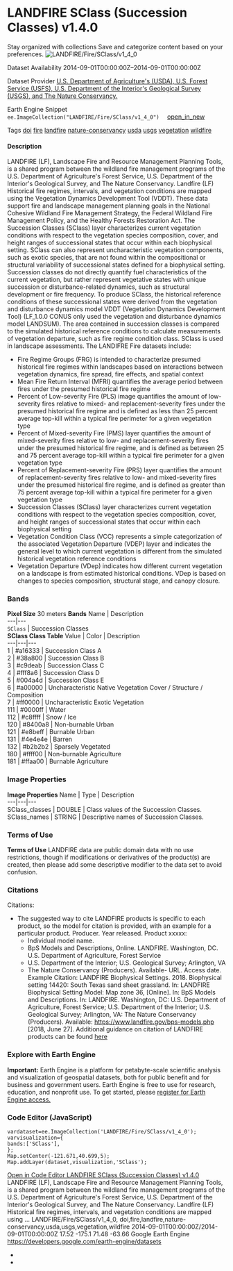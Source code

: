  
#  LANDFIRE SClass (Succession Classes) v1.4.0 
Stay organized with collections  Save and categorize content based on your preferences. 
![LANDFIRE/Fire/SClass/v1_4_0](https://developers.google.com/earth-engine/datasets/images/LANDFIRE/LANDFIRE_Fire_SClass_v1_4_0_sample.png) 

Dataset Availability
    2014-09-01T00:00:00Z–2014-09-01T00:00:00Z 

Dataset Provider
     [ U.S. Department of Agriculture's (USDA), U.S. Forest Service (USFS), U.S. Department of the Interior's Geological Survey (USGS), and The Nature Conservancy. ](https://landfire.gov/) 

Earth Engine Snippet
     `    ee.ImageCollection("LANDFIRE/Fire/SClass/v1_4_0")   ` [ open_in_new ](https://code.earthengine.google.com/?scriptPath=Examples:Datasets/LANDFIRE/LANDFIRE_Fire_SClass_v1_4_0) 

Tags
     [doi](https://developers.google.com/earth-engine/datasets/tags/doi) [fire](https://developers.google.com/earth-engine/datasets/tags/fire) [landfire](https://developers.google.com/earth-engine/datasets/tags/landfire) [nature-conservancy](https://developers.google.com/earth-engine/datasets/tags/nature-conservancy) [usda](https://developers.google.com/earth-engine/datasets/tags/usda) [usgs](https://developers.google.com/earth-engine/datasets/tags/usgs) [vegetation](https://developers.google.com/earth-engine/datasets/tags/vegetation) [wildfire](https://developers.google.com/earth-engine/datasets/tags/wildfire)
#### Description
LANDFIRE (LF), Landscape Fire and Resource Management Planning Tools, is a shared program between the wildland fire management programs of the U.S. Department of Agriculture's Forest Service, U.S. Department of the Interior's Geological Survey, and The Nature Conservancy.
Landfire (LF) Historical fire regimes, intervals, and vegetation conditions are mapped using the Vegetation Dynamics Development Tool (VDDT). These data support fire and landscape management planning goals in the National Cohesive Wildland Fire Management Strategy, the Federal Wildland Fire Management Policy, and the Healthy Forests Restoration Act.
The Succession Classes (SClass) layer characterizes current vegetation conditions with respect to the vegetation species composition, cover, and height ranges of successional states that occur within each biophysical setting. SClass can also represent uncharacteristic vegetation components, such as exotic species, that are not found within the compositional or structural variability of successional states defined for a biophysical setting. Succession classes do not directly quantify fuel characteristics of the current vegetation, but rather represent vegetative states with unique succession or disturbance-related dynamics, such as structural development or fire frequency. To produce SClass, the historical reference conditions of these successional states were derived from the vegetation and disturbance dynamics model VDDT (Vegetation Dynamics Development Tool) (LF_1.0.0 CONUS only used the vegetation and disturbance dynamics model LANDSUM). The area contained in succession classes is compared to the simulated historical reference conditions to calculate measurements of vegetation departure, such as fire regime condition class. SClass is used in landscape assessments.
The LANDIFRE Fire datasets include:
  * Fire Regime Groups (FRG) is intended to characterize presumed historical fire regimes within landscapes based on interactions between vegetation dynamics, fire spread, fire effects, and spatial context
  * Mean Fire Return Interval (MFRI) quantifies the average period between fires under the presumed historical fire regime
  * Percent of Low-severity Fire (PLS) image quantifies the amount of low-severity fires relative to mixed- and replacement-severity fires under the presumed historical fire regime and is defined as less than 25 percent average top-kill within a typical fire perimeter for a given vegetation type
  * Percent of Mixed-severity Fire (PMS) layer quantifies the amount of mixed-severity fires relative to low- and replacement-severity fires under the presumed historical fire regime, and is defined as between 25 and 75 percent average top-kill within a typical fire perimeter for a given vegetation type
  * Percent of Replacement-severity Fire (PRS) layer quantifies the amount of replacement-severity fires relative to low- and mixed-severity fires under the presumed historical fire regime, and is defined as greater than 75 percent average top-kill within a typical fire perimeter for a given vegetation type
  * Succession Classes (SClass) layer characterizes current vegetation conditions with respect to the vegetation species composition, cover, and height ranges of successional states that occur within each biophysical setting
  * Vegetation Condition Class (VCC) represents a simple categorization of the associated Vegetation Departure (VDEP) layer and indicates the general level to which current vegetation is different from the simulated historical vegetation reference conditions
  * Vegetation Departure (VDep) indicates how different current vegetation on a landscape is from estimated historical conditions. VDep is based on changes to species composition, structural stage, and canopy closure.


### Bands
**Pixel Size** 30 meters 
**Bands**
Name | Description  
---|---  
`SClass` | Succession Classes  
**SClass Class Table**
Value | Color | Description  
---|---|---  
1 | #a16333 | Succession Class A  
2 | #38a800 | Succession Class B  
3 | #c9deab | Succession Class C  
4 | #fff8a6 | Succession Class D  
5 | #004a4d | Succession Class E  
6 | #a00000 | Uncharacteristic Native Vegetation Cover / Structure / Composition  
7 | #ff0000 | Uncharacteristic Exotic Vegetation  
111 | #0000ff | Water  
112 | #c8ffff | Snow / Ice  
120 | #8400a8 | Non-burnable Urban  
121 | #e8beff | Burnable Urban  
131 | #4e4e4e | Barren  
132 | #b2b2b2 | Sparsely Vegetated  
180 | #ffff00 | Non-burnable Agriculture  
181 | #ffaa00 | Burnable Agriculture  
### Image Properties
**Image Properties**
Name | Type | Description  
---|---|---  
SClass_classes | DOUBLE | Class values of the Succession Classes.  
SClass_names | STRING | Descriptive names of Succession Classes.  
### Terms of Use
**Terms of Use**
LANDFIRE data are public domain data with no use restrictions, though if modifications or derivatives of the product(s) are created, then please add some descriptive modifier to the data set to avoid confusion.
### Citations
Citations:
  * The suggested way to cite LANDFIRE products is specific to each product, so the model for citation is provided, with an example for a particular product. Producer. Year released. Product xxxxx:
    * Individual model name.
    * BpS Models and Descriptions, Online. LANDFIRE. Washington, DC. U.S. Department of Agriculture, Forest Service
    * U.S. Department of the Interior; U.S. Geological Survey; Arlington, VA
    * The Nature Conservancy (Producers). Available- URL. Access date.
Example Citation: LANDFIRE Biophysical Settings. 2018. Biophysical setting 14420: South Texas sand sheet grassland. In: LANDFIRE Biophysical Setting Model: Map zone 36, [Online]. In: BpS Models and Descriptions. In: LANDFIRE. Washington, DC: U.S. Department of Agriculture, Forest Service; U.S. Department of the Interior; U.S. Geological Survey; Arlington, VA: The Nature Conservancy (Producers). Available: <https://www.landfire.gov/bps-models.php> [2018, June 27]. Additional guidance on citation of LANDFIRE products can be found [here](https://landfire.gov/data/citation)


### Explore with Earth Engine
**Important:** Earth Engine is a platform for petabyte-scale scientific analysis and visualization of geospatial datasets, both for public benefit and for business and government users. Earth Engine is free to use for research, education, and nonprofit use. To get started, please [register for Earth Engine access.](https://console.cloud.google.com/earth-engine)
### Code Editor (JavaScript)
```
vardataset=ee.ImageCollection('LANDFIRE/Fire/SClass/v1_4_0');
varvisualization={
bands:['SClass'],
};
Map.setCenter(-121.671,40.699,5);
Map.addLayer(dataset,visualization,'SClass');
```
[ Open in Code Editor ](https://code.earthengine.google.com/?scriptPath=Examples:Datasets/LANDFIRE/LANDFIRE_Fire_SClass_v1_4_0)
[ LANDFIRE SClass (Succession Classes) v1.4.0 ](https://developers.google.com/earth-engine/datasets/catalog/LANDFIRE_Fire_SClass_v1_4_0)
LANDFIRE (LF), Landscape Fire and Resource Management Planning Tools, is a shared program between the wildland fire management programs of the U.S. Department of Agriculture's Forest Service, U.S. Department of the Interior's Geological Survey, and The Nature Conservancy. Landfire (LF) Historical fire regimes, intervals, and vegetation conditions are mapped using …
LANDFIRE/Fire/SClass/v1_4_0, doi,fire,landfire,nature-conservancy,usda,usgs,vegetation,wildfire 
2014-09-01T00:00:00Z/2014-09-01T00:00:00Z
17.52 -175.1 71.48 -63.66 
Google Earth Engine
https://developers.google.com/earth-engine/datasets
  * [ ](https://doi.org/https://landfire.gov/)
  * [ ](https://doi.org/https://developers.google.com/earth-engine/datasets/catalog/LANDFIRE_Fire_SClass_v1_4_0)


